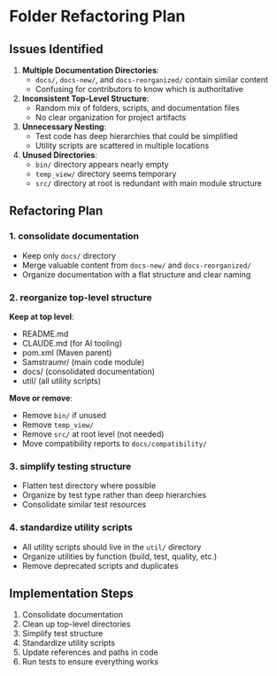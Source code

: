 # Folder Refactoring Plan

## Issues Identified

1. **Multiple Documentation Directories**:
   - `docs/`, `docs-new/`, and `docs-reorganized/` contain similar content
   - Confusing for contributors to know which is authoritative
2. **Inconsistent Top-Level Structure**:
   - Random mix of folders, scripts, and documentation files
   - No clear organization for project artifacts
3. **Unnecessary Nesting**:
   - Test code has deep hierarchies that could be simplified
   - Utility scripts are scattered in multiple locations
4. **Unused Directories**:
   - `bin/` directory appears nearly empty
   - `temp_view/` directory seems temporary
   - `src/` directory at root is redundant with main module structure

## Refactoring Plan

### 1. consolidate documentation

- Keep only `docs/` directory
- Merge valuable content from `docs-new/` and `docs-reorganized/`
- Organize documentation with a flat structure and clear naming

### 2. reorganize top-level structure

**Keep at top level**:
- README.md
- CLAUDE.md (for AI tooling)
- pom.xml (Maven parent)
- Samstraumr/ (main code module)
- docs/ (consolidated documentation)
- util/ (all utility scripts)

**Move or remove**:
- Remove `bin/` if unused
- Remove `temp_view/`
- Remove `src/` at root level (not needed)
- Move compatibility reports to `docs/compatibility/`

### 3. simplify testing structure

- Flatten test directory where possible
- Organize by test type rather than deep hierarchies
- Consolidate similar test resources

### 4. standardize utility scripts

- All utility scripts should live in the `util/` directory
- Organize utilities by function (build, test, quality, etc.)
- Remove deprecated scripts and duplicates

## Implementation Steps

1. Consolidate documentation
2. Clean up top-level directories
3. Simplify test structure
4. Standardize utility scripts
5. Update references and paths in code
6. Run tests to ensure everything works
